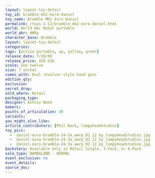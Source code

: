 ```yaml
---
layout: layout-toy-detail 
toy_id: bramble-mk2-euro-daniel
toy_name: Bramble MK2 Euro Daniel
permalink: /toys-1-12/bramble-mk2-euro-daniel.html
world: World War Robot portable
world_abr: WWRp
character_base: Bramble
layout: layout-toy-detail
categories: 
tags: [action portable, ap, yellow, green] 
release_date: 7/20/09
release_price: $50 USD
scale: one twelve
size: 7 inches
comes_with: Dual revolver-style hand guns
edition_qty: 
exclusive: 
secret_drop: 
sold_where: Retail
packaging_type: 
designer: Ashley Wood
makers: 
points_of_articulation: 30
variants: 
you_might_also_like: 
article_contributors: [Phil Back, lumpyheadstudios]
toy_pics: 
  -  daniel-euro-bramble-24-3a_wwrp_01_12_by_lumpyheadstudios.jpg
  -  daniel-euro-bramble-24-3a_wwrp_02_12_by_lumpyheadstudios.jpg
  -  daniel-euro-bramble-24-3a_wwrp_03_12_by_lumpyheadstudios.jpg
backstory: Available only in Retail Single, 3-Pack, or 6-Pack
sale_type: BAMBALAND - NORMAL
event_exclusive: no
event_details: 
source_doc:
---
```

